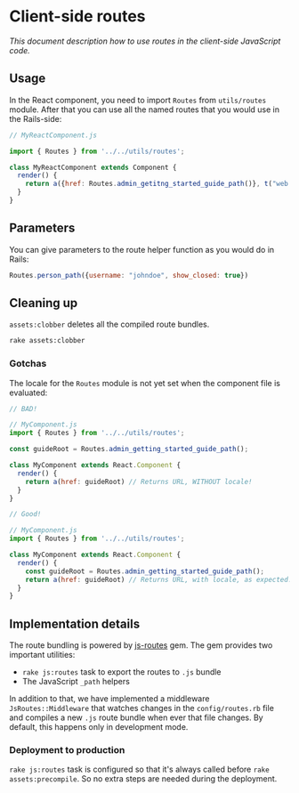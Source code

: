 # Client-side routes

_This document description how to use routes in the client-side JavaScript code._

## Usage

In the React component, you need to import `Routes` from `utils/routes` module. After that you can use all the named routes that you would use in the Rails-side:

```js
// MyReactComponent.js

import { Routes } from '../../utils/routes';

class MyReactComponent extends Component {
  render() {
    return a({href: Routes.admin_getitng_started_guide_path()}, t("web.getting_started_link"))
  }
}
```

## Parameters

You can give parameters to the route helper function as you would do in Rails:

```js
Routes.person_path({username: "johndoe", show_closed: true})
```

## Cleaning up

`assets:clobber` deletes all the compiled route bundles.

```bash
rake assets:clobber
```

### Gotchas

The locale for the `Routes` module is not yet set when the component file is evaluated:

```js
// BAD!

// MyComponent.js
import { Routes } from '../../utils/routes';

const guideRoot = Routes.admin_getting_started_guide_path();

class MyComponent extends React.Component {
  render() {
    return a(href: guideRoot) // Returns URL, WITHOUT locale!
  }
}
```

```js
// Good!

// MyComponent.js
import { Routes } from '../../utils/routes';

class MyComponent extends React.Component {
  render() {
    const guideRoot = Routes.admin_getting_started_guide_path();
    return a(href: guideRoot) // Returns URL, with locale, as expected.
  }
}
```

## Implementation details

The route bundling is powered by [js-routes](https://github.com/railsware/js-routes) gem. The gem provides two important utilities:

* `rake js:routes` task to export the routes to `.js` bundle
* The JavaScript `_path` helpers

In addition to that, we have implemented a middleware `JsRoutes::Middleware` that watches changes in the `config/routes.rb` file and compiles a new `.js` route bundle when ever that file changes. By default, this happens only in development mode.

### Deployment to production

`rake js:routes` task is configured so that it's always called before `rake assets:precompile`. So no extra steps are needed during the deployment.
